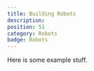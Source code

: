 ```yaml
---
title: Building Robots
description: 
position: 51
category: Robots
badge: Robots
---
```


Here is some example stuff.